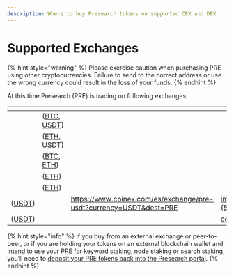 ```yaml
---
description: Where to buy Presearch tokens on supported CEX and DEX
---
```


# Supported Exchanges

{% hint style="warning" %}
Please exercise caution when purchasing PRE using other cryptocurrencies. Failure to send to the correct address or use the wrong currency could result in the loss of your funds.
{% endhint %}

At this time Presearch (PRE) is trading on following exchanges:

<table data-view="cards"><thead><tr><th align="center"></th><th></th><th data-hidden data-card-target data-type="content-ref"></th><th data-hidden data-card-cover data-type="files"></th></tr></thead><tbody><tr><td align="center"><img src="../../.gitbook/assets/image (3) (1).png" alt=""></td><td>(<a href="https://trade.kucoin.com/PRE-BTC">BTC</a>, <a href="https://trade.kucoin.com/PRE-USDT">USDT</a>)</td><td></td><td></td></tr><tr><td align="center"><img src="../../.gitbook/assets/image (1) (1).png" alt=""></td><td>(<a href="https://app.uniswap.org/swap?inputCurrency=0xec213f83defb583af3a000b1c0ada660b1902a0f&#x26;outputCurrency=ETH">ETH</a>, <a href="https://app.uniswap.org/swap?inputCurrency=0xec213f83defb583af3a000b1c0ada660b1902a0f&#x26;outputCurrency=0xdac17f958d2ee523a2206206994597c13d831ec7">USDT</a>)</td><td></td><td></td></tr><tr><td align="center"><img src="../../.gitbook/assets/image (4) (1).png" alt=""></td><td>(<a href="https://hitbtc.com/pre-to-btc">BTC</a>, <a href="https://hitbtc.com/pre-to-eth">ETH</a>)</td><td></td><td></td></tr><tr><td align="center"><img src="../../.gitbook/assets/image (5) (1).png" alt=""></td><td>(<a href="https://metamask.io/swaps/">ETH</a>)</td><td></td><td></td></tr><tr><td align="center"><img src="../../.gitbook/assets/image (10) (1).png" alt=""></td><td>(<a href="https://www.myetherwallet.com/wallet/access">ETH</a>)</td><td></td><td></td></tr><tr><td align="center"> (<a href="https://www.coinex.com/es/exchange/pre-usdt?currency=USDT&#x26;dest=PRE">USDT</a>)</td><td></td><td><a href="https://www.coinex.com/es/exchange/pre-usdt?currency=USDT&#x26;dest=PRE">https://www.coinex.com/es/exchange/pre-usdt?currency=USDT&#x26;dest=PRE</a></td><td><a href="../../.gitbook/assets/image (57).png">image (57).png</a></td></tr><tr><td align="center">(<a href="https://www.coinstore.com/#/spot/PREUSDT?invitCode=zEgJkS&#x26;ts=1713191053769">USDT</a>)</td><td></td><td></td><td><a href="../../.gitbook/assets/coistore2.jpg">coistore2.jpg</a></td></tr></tbody></table>

{% hint style="info" %}
If you buy from an external exchange or peer-to-peer, or if you are holding your tokens on an external blockchain wallet and intend to use your PRE for keyword staking, node staking or search staking, you’ll need to [deposit your PRE tokens back into the Presearch portal](https://keywords.presearch.org/transfer-tokens).
{% endhint %}

